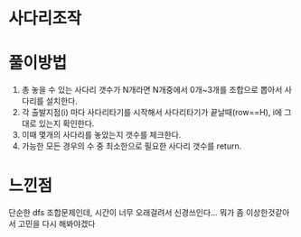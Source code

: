 # 사다리조작

# 풀이방법

1. 총 놓을 수 있는 사다리 갯수가 N개라면 N개중에서 0개~3개를 조합으로 뽑아서 사다리를 설치한다.  
2. 각 출발지점(i) 마다 사다리타기를 시작해서 사다리타기가 끝날때(row==H), i에 그대로 있는지 확인한다.
3. 이때 몇개의 사다리를 놓았는지 갯수를 체크한다.
4. 가능한 모든 경우의 수 중 최소한으로 필요한 사다리 갯수를 return.


# 느낀점

단순한 dfs 조합문제인데, 시간이 너무 오래걸려서 신경쓰인다... 뭐가 좀 이상한것같아서 고민을 다시 해봐야겠다